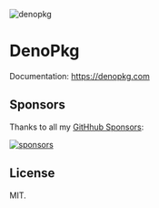 <!-- markdownlint-disable MD041 -->

![denopkg](./public/denopkg.png)

# DenoPkg

Documentation: https://denopkg.com

## Sponsors

Thanks to all my [GitHhub Sponsors](https://github.com/sponsors/egoist):

[![sponsors](https://sponsors-images.egoist.sh/sponsors.svg)](https://github.com/sponsors/egoist)

## License

MIT.
